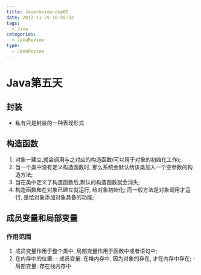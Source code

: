 ```yaml
---
title: Javareview-day05
date: 2017-11-29 18:55:32
tags:
  - Java
categories:
  - JavaReview
type:
  - JavaReview
---
```

# Java第五天
## 封装
  - 私有只是封装的一种表现形式

## 构造函数
  1. 对象一建立,就会调用与之对应的构造函数(可以用于对象的初始化工作);
  2. 当一个类中没有定义构造函数时, 那么系统会默认给该类加入一个空参数的构造方法;
  3. 当在类中定义了构造函数后,默认的构造函数就会消失;
  4. 构造函数和在对象已建立就运行, 给对象初始化; 而一般方法是对象调用才运行,
  是给对象添加对象具备的功能;

## 成员变量和局部变量

### 作用范围
  1. 成员变量作用于整个类中, 局部变量作用于函数中或者语句中;
  2. 在内存中的位置:
    - 成员变量: 在堆内存中, 因为对象的存在, 才在内存中存在;
    - 局部变量: 存在栈内存中

